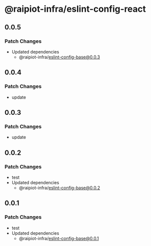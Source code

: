 # @raipiot-infra/eslint-config-react

## 0.0.5

### Patch Changes

- Updated dependencies
  - @raipiot-infra/eslint-config-base@0.0.3

## 0.0.4

### Patch Changes

- update

## 0.0.3

### Patch Changes

- update

## 0.0.2

### Patch Changes

- test
- Updated dependencies
  - @raipiot-infra/eslint-config-base@0.0.2

## 0.0.1

### Patch Changes

- test
- Updated dependencies
  - @raipiot-infra/eslint-config-base@0.0.1
